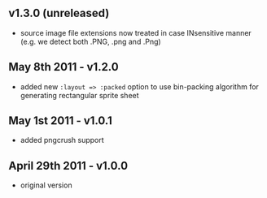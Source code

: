 
v1.3.0 (unreleased)
-------------------

 * source image file extensions now treated in case INsensitive manner (e.g. we detect both .PNG, .png and .Png)

May 8th 2011 - v1.2.0
---------------------

 * added new `:layout => :packed` option to use bin-packing algorithm for generating rectangular sprite sheet

May 1st 2011 - v1.0.1
---------------------

 * added pngcrush support

April 29th 2011 - v1.0.0
------------------------

 * original version
